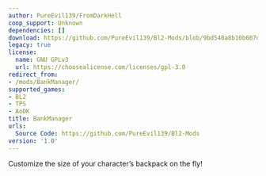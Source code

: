 ```yaml
---
author: PureEvil139/FromDarkHell
coop_support: Unknown
dependencies: []
download: https://github.com/PureEvil139/Bl2-Mods/blob/9bd540a8b10b607d1584dd1459132d451c3a3e55/BankManager/BankManager.zip
legacy: true
license:
  name: GNU GPLv3
  url: https://choosealicense.com/licenses/gpl-3.0
redirect_from:
- /mods/BankManager/
supported_games:
- BL2
- TPS
- AoDK
title: BankManager
urls:
  Source Code: https://github.com/PureEvil139/Bl2-Mods
version: '1.0'
---
```

Customize the size of your character’s backpack on the fly!